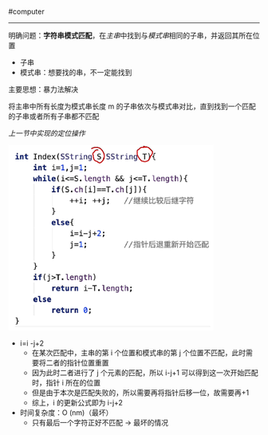 #computer 

---

明确问题：**字符串模式匹配**，在*主串*中找到与*模式串*相同的子串，并返回其所在位置

- 子串
- 模式串：想要找的串，不一定能找到

主要思想：暴力法解决

将主串中所有长度为模式串长度 m 的子串依次与模式串对比，直到找到一个匹配的子串或者所有子串都不匹配

*上一节中实现的定位操作*

![](img/Pasted%20image%2020231213173549.png)

- i=i -j+2
	- 在某次匹配中，主串的第 i 个位置和模式串的第 j 个位置不匹配，此时需要将二者的指针位置重置
	- 因为此时二者进行了 j 个元素的匹配，所以 i-j+1 可以得到这一次开始匹配时，指针 i 所在的位置
	- 但是由于本次是匹配失败的，所以需要再将指针后移一位，故需要再+1
	- 综上，i 的更新公式即为 i-j+2
- 时间复杂度：O (nm)（最坏）
	- 只有最后一个字符正好不匹配 -> 最坏的情况










